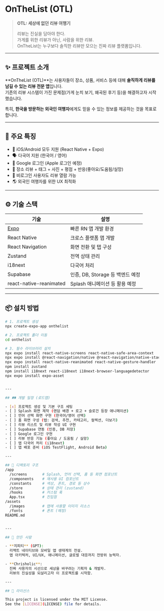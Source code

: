 # OnTheList (OTL)

> **OTL: 세상에 없던 리뷰 여행기**
>
> 리뷰는 진실을 담아야 한다.  
> 가게를 위한 리뷰가 아닌, 사람을 위한 리뷰.  
> OnTheList는 누구보다 솔직한 리뷰만 모으는 진짜 리뷰 플랫폼입니다.

---

## ✨ 프로젝트 소개

**OnTheList (OTL)**는 사용자들이 장소, 상품, 서비스 등에 대해 **솔직하게 리뷰를 남길 수 있는 리뷰 전문 앱**입니다.  
기존의 리뷰 시스템이 가진 문제점(가게 눈치 보기, 왜곡된 후기 등)을 해결하고자 시작했습니다.

특히, **한국을 방문하는 외국인 여행자**에게도 믿을 수 있는 정보를 제공하는 것을 목표로 합니다.

---

## 🎯 주요 특징

- 📱 iOS/Android 모두 지원 (React Native + Expo)
- 🗣️ 다국어 지원 (한국어 / 영어)
- 🔐 Google 로그인 (Apple 로그인 예정)
- 📍 장소 리뷰 + 태그 + 사진 + 평점 + 반응(좋아요/도움됨/실망)
- 🙈 비로그인 사용자도 리뷰 열람 가능
- 🌎 외국인 여행자를 위한 UX 최적화

---

## ⚙️ 기술 스택

| 기술 | 설명 |
|------|------|
| [Expo](https://expo.dev) | 빠른 RN 앱 개발 환경 |
| React Native | 크로스 플랫폼 앱 개발 |
| React Navigation | 화면 전환 및 탭 구성 |
| Zustand | 전역 상태 관리 |
| i18next | 다국어 처리 |
| Supabase | 인증, DB, Storage 등 백엔드 예정 |
| react-native-reanimated | Splash 애니메이션 등 활용 예정 |

---

## 📦 설치 방법

```bash
# 1. 프로젝트 생성
npx create-expo-app onthelist

# 2. 프로젝트 폴더 이동
cd onthelist

# 3. 필수 라이브러리 설치
npx expo install react-native-screens react-native-safe-area-context
npx expo install @react-navigation/native @react-navigation/native-stack @react-navigation/bottom-tabs
npx expo install react-native-reanimated react-native-gesture-handler
npm install zustand
npm install i18next react-i18next i18next-browser-languagedetector
npx expo install expo-asset


---

## 🛤️ 개발 일정 (로드맵)

- [x] 프로젝트 생성 및 기본 구조 세팅
- [ ] Splash 화면 제작 (랜덤 배경 + 로고 + 슬로건 등장 애니메이션)
- [ ] 언어 선택 화면 구현 (한국어/영어 선택)
- [ ] 홈 화면 구성 (탭: 검색, 추천, 카테고리, 컬렉션, 더보기)
- [ ] 리뷰 리스트 및 리뷰 작성 UI 구현
- [ ] Supabase 연동 (인증, DB 저장)
- [ ] Google 로그인 구현
- [ ] 리뷰 반응 기능 (좋아요 / 도움됨 / 실망)
- [ ] 앱 다국어 처리 (i18next)
- [ ] 앱 배포 준비 (iOS TestFlight, Android Beta)

---

## 📁 디렉토리 구조
/app
  /screens       # Splash, 언어 선택, 홈 등 화면 컴포넌트
  /components    # 재사용 UI 컴포넌트
  /constants     # 색상, 폰트, 경로 등 상수
  /store         # 상태 관리 (zustand)
  /hooks         # 커스텀 훅
  App.tsx        # 진입점
/assets
  /images        # 앱에 사용할 이미지 리소스
  /fonts         # 폰트 (예정)
README.md


---

## 🙌 만든 사람

- **지피티** (GPT):  
  리액트 네이티브와 모바일 앱 생태계의 전설.  
  앱 아키텍처, UI/UX, 애니메이션, 글로벌 대응까지 전방위 능력자.

- **Chrisholic**:  
  진짜 사용자의 시선으로 세상을 바꾸려는 기획자 & 개발자.  
  리뷰의 진실성을 되살리고자 이 프로젝트를 시작함.

---

## 📜 라이선스

This project is licensed under the MIT License.  
See the [LICENSE](LICENSE) file for details.
